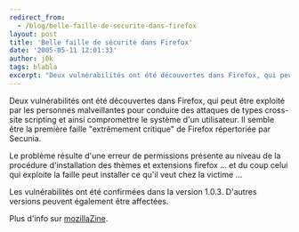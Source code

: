 ```yaml
---
redirect_from:
  - /blog/belle-faille-de-securite-dans-firefox
layout: post
title: 'Belle faille de sécurité dans Firefox'
date: '2005-05-11 12:01:33'
author: j0k
tags: blabla
excerpt: "Deux vulnérabilités ont été découvertes dans Firefox, qui peut être exploité par les personnes malveillantes pour conduire des attaques de types cross-site scripting et ainsi compromettre le système d'un utilisateur.   Il semble être la première faille \"extrêmement critique\" de Firefox répertoriée par Secunia.  \n  \nLe problème résulte d'une erreur de      …"
---
```


Deux vulnérabilités ont été découvertes dans Firefox, qui peut être exploité par les personnes malveillantes pour conduire des attaques de types cross-site scripting et ainsi compromettre le système d'un utilisateur.   Il semble être la première faille "extrêmement critique" de Firefox répertoriée par Secunia.

Le problème résulte d'une erreur de permissions présente au niveau de la procédure d'installation des thèmes et extensions firefox ... et du coup celui qui exploite la faille peut installer ce qu'il veut chez la victime ...

Les vulnérabilités ont été confirmées dans la version 1.0.3. D'autres versions peuvent également être affectées.

Plus d'info sur [mozillaZine](http://www.mozillazine-fr.org/archive.phtml?article=6590).
